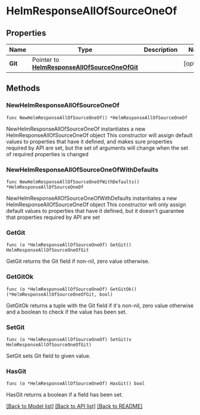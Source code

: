# HelmResponseAllOfSourceOneOf

## Properties

Name | Type | Description | Notes
------------ | ------------- | ------------- | -------------
**Git** | Pointer to [**HelmResponseAllOfSourceOneOfGit**](HelmResponseAllOfSourceOneOfGit.md) |  | [optional] 

## Methods

### NewHelmResponseAllOfSourceOneOf

`func NewHelmResponseAllOfSourceOneOf() *HelmResponseAllOfSourceOneOf`

NewHelmResponseAllOfSourceOneOf instantiates a new HelmResponseAllOfSourceOneOf object
This constructor will assign default values to properties that have it defined,
and makes sure properties required by API are set, but the set of arguments
will change when the set of required properties is changed

### NewHelmResponseAllOfSourceOneOfWithDefaults

`func NewHelmResponseAllOfSourceOneOfWithDefaults() *HelmResponseAllOfSourceOneOf`

NewHelmResponseAllOfSourceOneOfWithDefaults instantiates a new HelmResponseAllOfSourceOneOf object
This constructor will only assign default values to properties that have it defined,
but it doesn't guarantee that properties required by API are set

### GetGit

`func (o *HelmResponseAllOfSourceOneOf) GetGit() HelmResponseAllOfSourceOneOfGit`

GetGit returns the Git field if non-nil, zero value otherwise.

### GetGitOk

`func (o *HelmResponseAllOfSourceOneOf) GetGitOk() (*HelmResponseAllOfSourceOneOfGit, bool)`

GetGitOk returns a tuple with the Git field if it's non-nil, zero value otherwise
and a boolean to check if the value has been set.

### SetGit

`func (o *HelmResponseAllOfSourceOneOf) SetGit(v HelmResponseAllOfSourceOneOfGit)`

SetGit sets Git field to given value.

### HasGit

`func (o *HelmResponseAllOfSourceOneOf) HasGit() bool`

HasGit returns a boolean if a field has been set.


[[Back to Model list]](../README.md#documentation-for-models) [[Back to API list]](../README.md#documentation-for-api-endpoints) [[Back to README]](../README.md)


